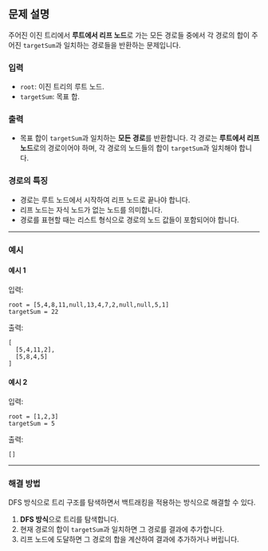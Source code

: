 ## 문제 설명

주어진 이진 트리에서 **루트에서 리프 노드**로 가는 모든 경로들 중에서 각 경로의 합이 주어진 `targetSum`과 일치하는 경로들을 반환하는 문제입니다.

### 입력

- `root`: 이진 트리의 루트 노드.
- `targetSum`: 목표 합.

### 출력

- 목표 합이 `targetSum`과 일치하는 **모든 경로**를 반환합니다. 각 경로는 **루트에서 리프 노드**로의 경로이어야 하며, 각 경로의 노드들의 합이 `targetSum`과 일치해야 합니다.

### 경로의 특징

- 경로는 루트 노드에서 시작하여 리프 노드로 끝나야 합니다.
- 리프 노드는 자식 노드가 없는 노드를 의미합니다.
- 경로를 표현할 때는 리스트 형식으로 경로의 노드 값들이 포함되어야 합니다.

---

### 예시

#### 예시 1

입력:

```plaintext
root = [5,4,8,11,null,13,4,7,2,null,null,5,1]
targetSum = 22
```

출력:

```plaintext
[
  [5,4,11,2],
  [5,8,4,5]
]
```

#### 예시 2

입력:

```plaintext
root = [1,2,3]
targetSum = 5
```

출력:

```plaintext
[]
```

---

### 해결 방법

DFS 방식으로 트리 구조를 탐색하면서 백트래킹을 적용하는 방식으로 해결할 수 있다.

1. **DFS 방식**으로 트리를 탐색합니다.
2. 현재 경로의 합이 `targetSum`과 일치하면 그 경로를 결과에 추가합니다.
3. 리프 노드에 도달하면 그 경로의 합을 계산하여 결과에 추가하거나 버립니다.
